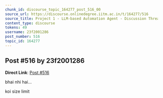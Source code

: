 ```yaml
---
chunk_id: discourse_topic_164277_post_516_00
source_url: https://discourse.onlinedegree.iitm.ac.in/t/164277/516
source_title: Project 1 - LLM-based Automation Agent - Discussion Thread [TDS Jan 2025]
content_type: discourse
tokens: 49
username: 23f2001286
post_number: 516
topic_id: 164277
---
```


## Post #516 by 23f2001286

**Direct Link**: [Post #516](https://discourse.onlinedegree.iitm.ac.in/t/164277/516)

bhai nhi hai…

koi size limit
